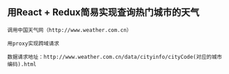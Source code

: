 ## 用React + Redux简易实现查询热门城市的天气

```
调用中国天气网（http://www.weather.com.cn）

用proxy实现跨域请求

数据请求地址：http://www.weather.com.cn/data/cityinfo/cityCode(对应的城市编码).html
```


